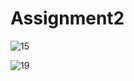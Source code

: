# Assignment2

![15](https://user-images.githubusercontent.com/41176872/48779427-9aa22a00-ecfd-11e8-8dab-e2382f288fcd.PNG)

![19](https://user-images.githubusercontent.com/41176872/48779496-b7d6f880-ecfd-11e8-9f59-2ef2c622192f.PNG)
